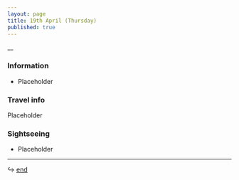```yaml
---
layout: page
title: 19th April (Thursday)
published: true
---
```

__

### Information

- Placeholder

### Travel info

Placeholder

### Sightseeing

- Placeholder

<hr>

↪ [end](maki.host)
